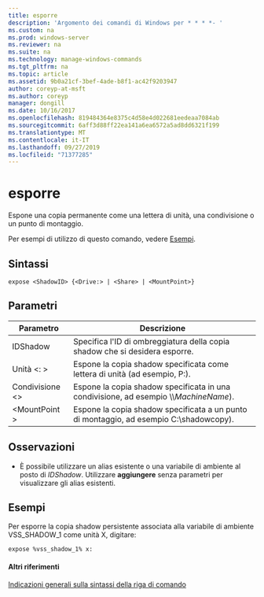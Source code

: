```yaml
---
title: esporre
description: 'Argomento dei comandi di Windows per * * * *- '
ms.custom: na
ms.prod: windows-server
ms.reviewer: na
ms.suite: na
ms.technology: manage-windows-commands
ms.tgt_pltfrm: na
ms.topic: article
ms.assetid: 9b0a21cf-3bef-4ade-b8f1-ac42f9203947
author: coreyp-at-msft
ms.author: coreyp
manager: dongill
ms.date: 10/16/2017
ms.openlocfilehash: 819484364e8375c4d58e4d022681eedeaa7084ab
ms.sourcegitcommit: 6aff3d88ff22ea141a6ea6572a5ad8dd6321f199
ms.translationtype: MT
ms.contentlocale: it-IT
ms.lasthandoff: 09/27/2019
ms.locfileid: "71377285"
---
```

# <a name="expose"></a>esporre



Espone una copia permanente come una lettera di unità, una condivisione o un punto di montaggio.

Per esempi di utilizzo di questo comando, vedere [Esempi](#BKMK_examples).

## <a name="syntax"></a>Sintassi

```
expose <ShadowID> {<Drive:> | <Share> | <MountPoint>}
```

## <a name="parameters"></a>Parametri

|Parametro|Descrizione|
|---------|-----------|
|IDShadow|Specifica l'ID di ombreggiatura della copia shadow che si desidera esporre.|
|Unità \<: >|Espone la copia shadow specificata come lettera di unità (ad esempio, P:).|
|Condivisione \<>|Espone la copia shadow specificata in una condivisione, ad esempio \\\\*MachineName*\).|
|\<MountPoint >|Espone la copia shadow specificata a un punto di montaggio, ad esempio C:\shadowcopy\).|

## <a name="remarks"></a>Osservazioni

-   È possibile utilizzare un alias esistente o una variabile di ambiente al posto di *IDShadow*. Utilizzare **aggiungere** senza parametri per visualizzare gli alias esistenti.

## <a name="BKMK_examples"></a>Esempi

Per esporre la copia shadow persistente associata alla variabile di ambiente VSS_SHADOW_1 come unità X, digitare:
```
expose %vss_shadow_1% x:
```

#### <a name="additional-references"></a>Altri riferimenti

[Indicazioni generali sulla sintassi della riga di comando](command-line-syntax-key.md)